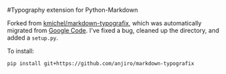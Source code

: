 #Typography extension for Python-Markdown

Forked from [kmichel/markdown-typografix](https://github.com/kmichel/markdown-typografix),
which was automatically migrated from [Google
Code](https://code.google.com/p/markdown-typografix). I've fixed a
bug, cleaned up the directory, and added a `setup.py`.

To install:

	pip install git+https://github.com/anjiro/markdown-typografix
